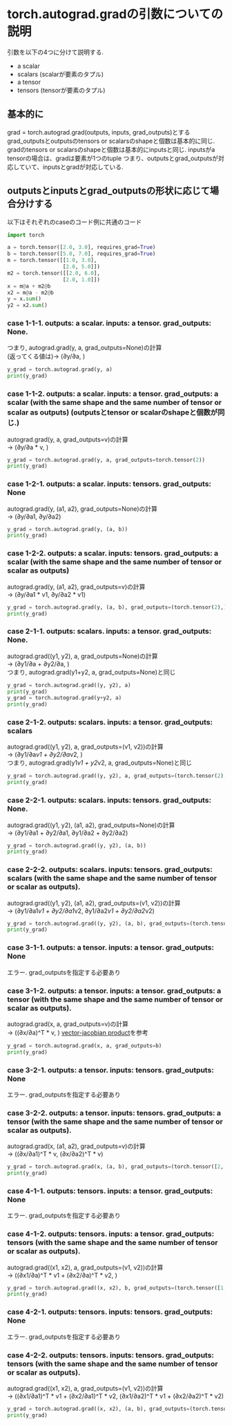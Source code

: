 # torch.autograd.gradの引数についての説明
引数を以下の4つに分けて説明する.

- a scalar
- scalars (scalarが要素のタプル)
- a tensor
- tensors (tensorが要素のタプル)



## 基本的に
grad = torch.autograd.grad(outputs, inputs, grad_outputs)とする
grad_outputsとoutputsのtensors or scalarsのshapeと個数は基本的に同じ.
gradのtensors or scalarsのshapeと個数は基本的にinputsと同じ. inputsがa tensorの場合は、gradは要素が1つのtuple
つまり、outputsとgrad_outputsが対応していて、inputsとgradが対応している.

## outputsとinputsとgrad_outputsの形状に応じて場合分けする

以下はそれぞれのcaseのコード例に共通のコード

```python
import torch

a = torch.tensor([2.0, 3.0], requires_grad=True)
b = torch.tensor([5.0, 7.0], requires_grad=True)
m = torch.tensor([[1.0, 3.0],
                  [2.0, 5.0]])
m2 = torch.tensor([[2.0, 6.0],
                  [2.0, 1.0]])
x = m@a + m2@b
x2 = m@a - m2@b
y = x.sum()
y2 = x2.sum()
```

### case 1-1-1. outputs: a scalar. inputs: a tensor. grad_outputs: None.
つまり, autograd.grad(y, a, grad_outputs=None)の計算  
(返ってくる値は)-> (∂y/∂a, )

```python
y_grad = torch.autograd.grad(y, a)
print(y_grad)
```

### case 1-1-2. outputs: a scalar. inputs: a tensor. grad_outputs: a scalar (with the same shape and the same number of tensor or scalar as outputs) (outputsとtensor or scalarのshapeと個数が同じ.)
autograd.grad(y, a, grad_outputs=v)の計算  
-> (∂y/∂a * v, )

```python
y_grad = torch.autograd.grad(y, a, grad_outputs=torch.tensor(2))
print(y_grad)
```

### case 1-2-1. outputs: a scalar. inputs: tensors. grad_outputs: None
autograd.grad(y, (a1, a2), grad_outputs=None)の計算  
-> (∂y/∂a1, ∂y/∂a2)

```python
y_grad = torch.autograd.grad(y, (a, b))
print(y_grad)
```

### case 1-2-2. outputs: a scalar. inputs: tensors. grad_outputs: a scalar (with the same shape and the same number of tensor or scalar as outputs)
autograd.grad(y, (a1, a2), grad_outputs=v)の計算  
-> (∂y/∂a1 * v1, ∂y/∂a2 * v1)

```python
y_grad = torch.autograd.grad(y, (a, b), grad_outputs=(torch.tensor(2),))
print(y_grad)
```

### case 2-1-1. outputs: scalars. inputs: a tensor. grad_outputs: None.
autograd.grad((y1, y2), a, grad_outputs=None)の計算  
-> (∂y1/∂a + ∂y2/∂a, )  
つまり, autograd.grad(y1+y2, a, grad_outputs=None)と同じ

```python
y_grad = torch.autograd.grad((y, y2), a)
print(y_grad)
y_grad = torch.autograd.grad(y+y2, a)
print(y_grad)
```

### case 2-1-2. outputs: scalars. inputs: a tensor. grad_outputs: scalars
autograd.grad((y1, y2), a, grad_outputs=(v1, v2))の計算  
-> (∂y1/∂a*v1 + ∂y2/∂a*v2, )  
つまり, autograd.grad(y1*v1 + y2*v2, a, grad_outputs=None)と同じ

```python
y_grad = torch.autograd.grad((y, y2), a, grad_outputs=(torch.tensor(2), torch.tensor(3)))
print(y_grad)
```

### case 2-2-1. outputs: scalars. inputs: tensors. grad_outputs: None.
autograd.grad((y1, y2), (a1, a2), grad_outputs=None)の計算  
-> (∂y1/∂a1 + ∂y2/∂a1, ∂y1/∂a2 + ∂y2/∂a2)

```python
y_grad = torch.autograd.grad((y, y2), (a, b))
print(y_grad)
```

### case 2-2-2. outputs: scalars. inputs: tensors. grad_outputs: scalars (with the same shape and the same number of tensor or scalar as outputs).
autograd.grad((y1, y2), (a1, a2), grad_outputs=(v1, v2))の計算  
-> (∂y1/∂a1*v1 + ∂y2/∂a1*v2, ∂y1/∂a2*v1 + ∂y2/∂a2*v2)

```python
y_grad = torch.autograd.grad((y, y2), (a, b), grad_outputs=(torch.tensor(2), torch.tensor(3)))
print(y_grad)
```

### case 3-1-1. outputs: a tensor. inputs: a tensor. grad_outputs: None
エラー. grad_outputsを指定する必要あり

### case 3-1-2. outputs: a tensor. inputs: a tensor. grad_outputs: a tensor (with the same shape and the same number of tensor or scalar as outputs).
autograd.grad(x, a, grad_outputs=v)の計算  
-> ((∂x/∂a)^T * v, )
[vector-jacobian product](https://pytorch.org/tutorials/beginner/blitz/autograd_tutorial.html)を参考

```python
y_grad = torch.autograd.grad(x, a, grad_outputs=b)
print(y_grad)
```

### case 3-2-1. outputs: a tensor. inputs: tensors. grad_outputs: None
エラー. grad_outputsを指定する必要あり

### case 3-2-2. outputs: a tensor. inputs: tensors. grad_outputs: a tensor (with the same shape and the same number of tensor or scalar as outputs).
autograd.grad(x, (a1, a2), grad_outputs=v)の計算  
-> ((∂x/∂a1)^T * v, (∂x/∂a2)^T * v)

```python
y_grad = torch.autograd.grad(x, (a, b), grad_outputs=(torch.tensor([2, 3]),))
print(y_grad)
```

### case 4-1-1. outputs: tensors. inputs: a tensor. grad_outputs: None
エラー. grad_outputsを指定する必要あり  

### case 4-1-2. outputs: tensors. inputs: a tensor. grad_outputs: tensors (with the same shape and the same number of tensor or scalar as outputs).
autograd.grad((x1, x2), a, grad_outputs=(v1, v2))の計算  
-> ((∂x1/∂a)^T * v1 + (∂x2/∂a)^T * v2, )

```python
y_grad = torch.autograd.grad((x, x2), b, grad_outputs=(torch.tensor([1, 1]), torch.tensor([1, 2])))
print(y_grad)
```

### case 4-2-1. outputs: tensors. inputs: tensors. grad_outputs: None
エラー. grad_outputsを指定する必要あり

### case 4-2-2. outputs: tensors. inputs: tensors. grad_outputs: tensors (with the same shape and the same number of tensor or scalar as outputs).
autograd.grad((x1, x2), a, grad_outputs=(v1, v2))の計算  
-> ((∂x1/∂a1)^T * v1 + (∂x2/∂a1)^T * v2, (∂x1/∂a2)^T * v1 + (∂x2/∂a2)^T * v2)

```python
y_grad = torch.autograd.grad((x, x2), (a, b), grad_outputs=(torch.tensor([1, 1]), torch.tensor([1, 2])))
print(y_grad)
```